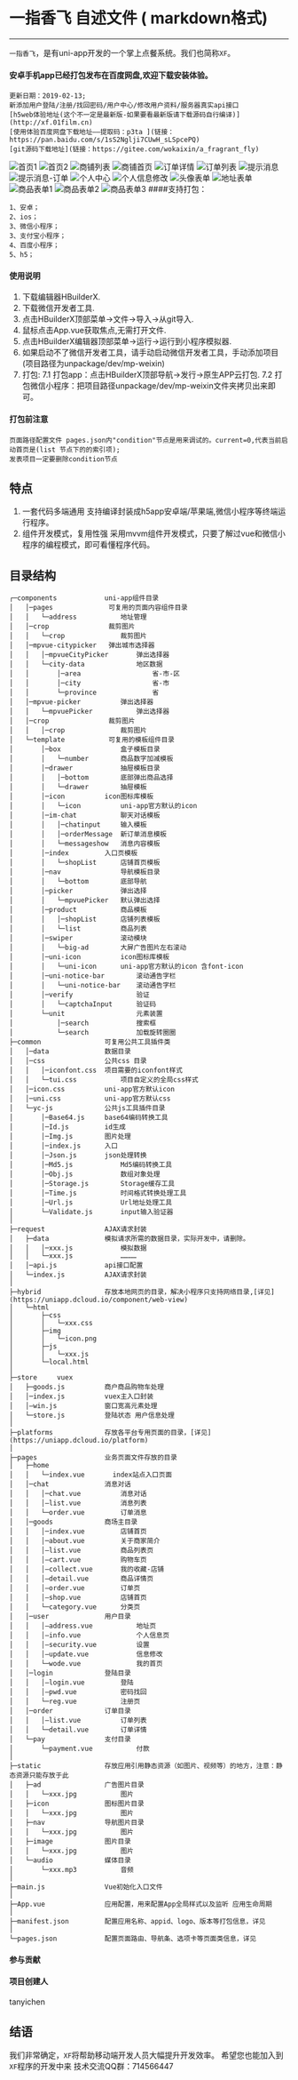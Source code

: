 # 一指香飞 自述文件 ( markdown格式)
***************************************
`一指香飞`，是有uni-app开发的一个掌上点餐系统。我们也简称`XF`。
#### 安卓手机app已经打包发布在百度网盘,欢迎下载安装体验。
```
更新日期：2019-02-13;
新添加用户登陆/注册/找回密码/用户中心/修改用户资料/服务器真实api接口
[h5web体验地址(这个不一定是最新版-如果要看最新版请下载源码自行编译)](http://xf.01film.cn)
[使用体验百度网盘下载地址——提取码：p3ta ](链接：https://pan.baidu.com/s/1sS2Nglji7CUwH_sLSpcePQ)
[git源码下载地址](链接：https://gitee.com/wokaixin/a_fragrant_fly)
```
![首页1](https://raw.githubusercontent.com/tanyichen/img/master/xf/index.png)
![首页2](https://raw.githubusercontent.com/tanyichen/img/master/xf/index1.png)
![商铺列表](https://raw.githubusercontent.com/tanyichen/img/master/xf/shoplist.png)
![商铺首页](https://raw.githubusercontent.com/tanyichen/img/master/xf/shop.png)
![订单详情](https://raw.githubusercontent.com/tanyichen/img/master/xf/orders.png)
![订单列表](https://raw.githubusercontent.com/tanyichen/img/master/xf/orders1.png)
![提示消息](https://raw.githubusercontent.com/tanyichen/img/master/xf/msg.png)
![提示消息-订单](https://raw.githubusercontent.com/tanyichen/img/master/xf/msgOrders.png)
![个人中心](https://raw.githubusercontent.com/tanyichen/img/master/xf/wode1.png)
![个人信息修改](https://raw.githubusercontent.com/tanyichen/img/master/xf/wodeupdate.png)
![头像表单](https://raw.githubusercontent.com/tanyichen/img/master/xf/headimg.png)
![地址表单](https://raw.githubusercontent.com/tanyichen/img/master/xf/address.png)
![商品表单1](https://raw.githubusercontent.com/tanyichen/img/master/xf/editor1.png)
![商品表单2](https://raw.githubusercontent.com/tanyichen/img/master/xf/editor2.png)
![商品表单3](https://raw.githubusercontent.com/tanyichen/img/master/xf/editor3.png)
####支持打包：
```
1、安卓；
2、ios；
3、微信小程序；
3、支付宝小程序；
4、百度小程序；
5、h5；

```
#### 使用说明
1. 下载编辑器HBuilderX.
2. 下载微信开发者工具.
3. 点击HBuilderX顶部菜单->文件->导入->从git导入.
4. 鼠标点击App.vue获取焦点,无需打开文件.
5. 点击HBuilderX编辑器顶部菜单->运行->运行到小程序模拟器.
6. 如果启动不了微信开发者工具，请手动启动微信开发者工具，手动添加项目(项目路径为unpackage/dev/mp-weixin)
7. 打包:
7.1 打包app：点击HBuilderX顶部导航->发行->原生APP云打包.
7.2 打包微信小程序：把项目路径unpackage/dev/mp-weixin文件夹拷贝出来即可。
#### 打包前注意
```
页面路径配置文件 pages.json内"condition"节点是用来调试的。current=0,代表当前启动首页是(list 节点下的的索引项);
发表项目一定要删除condition节点
```
## 特点
1. 一套代码多端通用
   支持编译封装成h5app安卓端/苹果端,微信小程序等终端运行程序。
2. 组件开发模式，复用性强
   采用mvvm组件开发模式，只要了解过vue和微信小程序的编程模式，即可看懂程序代码。
## 目录结构
```
┌─components            uni-app组件目录
│	│─pages				 可复用的页面内容组件目录
│	│	└─address		    地址管理
│	│─crop			     裁剪图片
│	│	└─crop				裁剪图片
│	│─mpvue-citypicker   弹出城市选择器
│	│	│─mpvueCityPicker	    弹出选择器
│	│	└─city-data				地区数据
│	│		│─area                  省-市-区
│	│		│─city                  省-市
│	│	    └─province		        省
│	│─mpvue-picker          弹出选择器
│	│	└─mpvuePicker	        弹出选择器
│	│─crop			     裁剪图片
│	│	│─crop				裁剪图片
│	└─template			 可复用的模板组件目录
│		│─box				盒子模板目录
│		│	└─number		商品数字加减模板
│		│─drawer			抽屉模板目录
│		│	│─bottom        底部弹出商品选择
│		│	└─drawer		抽屉模板
│		│─icon			icon图标库模板
│		│	└─icon			uni-app官方默认的icon
│		│─im-chat			聊天对话模板
│		│	│─chatinput		输入模板
│		│	│─orderMessage  新订单消息模板
│		│	└─messageshow	消息内容模板
│		│─index			入口页模板
│		│	└─shopList		店铺首页模板
│		│─nav				导航模板目录
│		│	└─bottom		底部导航
│		│─picker			弹出选择
│		│	└─mpvuePicker	默认弹出选择
│		│─product			商品模板
│		│	│─shopList      店铺列表模板
│		│	└─list			商品列表
│		│─swiper			滚动模块
│		│	└─big-ad		大屏广告图片左右滚动
│		│─uni-icon			icon图标库模板
│		│	└─uni-icon		uni-app官方默认的icon 含font-icon
│		│─uni-notice-bar	    滚动通告字栏
│		│	└─uni-notice-bar    滚动通告字栏
│		│─verify	            验证
│		│	└─captchaInput      验证码
│		└─unit			        元素装置
│			│─search		    搜索框
│			└─search		    加载旋转圈圈
├─common				可复用公共工具插件类
│	│─data				数据目录
│	│─css				公共css 目录
│	│	│─iconfont.css	项目需要的iconfont样式
│	│	└─tui.css			项目自定义的全局css样式
│	│─icon.css			uni-app官方默认icon
│	│─uni.css			uni-app官方默认css
│	└─yc-js				公共js工具插件目录
│		│─Base64.js		base64编码转换工具
│		│─Id.js		    id生成
│		│─Img.js		图片处理
│		│─index.js		入口
│		│─Json.js		json处理转换
│		│─Md5.js			Md5编码转换工具
│		│─Obj.js			数组对象处理
│		│─Storage.js		Storage缓存工具
│		│─Time.js			时间格式转换处理工具
│		│─Url.js			Url地址处理工具
│		└─Validate.js		input输入验证器
│     
├─request               AJAX请求封装
│	├─data				模拟请求所需的数据目录，实际开发中，请删除。
│	│	│─xxx.js			模拟数据
│	│	└─xxx.js			…………
│	│─api.js			api接口配置
│	└─index.js			AJAX请求封装
│     
├─hybrid                存放本地网页的目录，解决小程序只支持网络目录,[详见](https://uniapp.dcloud.io/component/web-view)
│	└─html
│		├─css
│		│	└─xxx.css
│		├─img
│		│	└─icon.png
│		├─js
│		│	└─xxx.js
│		└─local.html
│    
├─store     vuex
│	├─goods.js			商户商品购物车处理
│	│─index.js          vuex主入口封装
│	│—win.js		    窗口宽高元素处理
│	└─store.js        	登陆状态 用户信息处理
│ 
├─platforms             存放各平台专用页面的目录，[详见](https://uniapp.dcloud.io/platform)
│     
├─pages                 业务页面文件存放的目录
│	├─home
│	│	└─index.vue       index站点入口页面
│	│─chat				消息对话
│	│	│─chat.vue          消息对话
│	│	│—list.vue		    消息列表
│	│	└─order.vue         订单消息
│	│─goods				商场主目录
│	│	│─index.vue         店铺首页
│	│	│─about.vue         关于商家简介
│	│	│—list.vue		    商品列表页
│	│	│—cart.vue		    购物车页
│	│	│—collect.vue		我的收藏-店铺
│	│	│—detail.vue		商品详情页
│	│	│—order.vue		    订单页
│	│	│—shop.vue		    店铺首页
│	│	└─category.vue      分类页
│	│─user				用户目录
│	│	│—address.vue		    地址页
│	│	│—info.vue		        个人信息页
│	│	│—security.vue		    设置
│	│	│—update.vue		    信息修改
│	│	└─wode.vue              我的首页
│	│─login				登陆目录
│	│	│—login.vue		    登陆
│	│	│—pwd.vue		    密码找回
│	│	└─reg.vue		    注册页
│	│─order			    订单目录
│	│	│—list.vue		    订单列表
│	│	└─detail.vue	    订单详情
│	└─pay			    支付目录
│	 	└─payment.vue		    付款
│     
├─static                存放应用引用静态资源（如图片、视频等）的地方，注意：静态资源只能存放于此
│	├─ad				广告图片目录
│	│	└─xxx.jpg			图片
│	├─icon				图标图片目录
│	│	└─xxx.jpg			图片
│	├─nav				导航图片目录
│	│	└─xxx.jpg			图片
│	├─image				图片目录
│	│	└─xxx.jpg			图片
│	└─audio				媒体目录
│		└─xxx.mp3    		音频
│     
├─main.js               Vue初始化入口文件
│     
├─App.vue               应用配置，用来配置App全局样式以及监听 应用生命周期
│     
├─manifest.json         配置应用名称、appid、logo、版本等打包信息，详见
│     
└─pages.json            配置页面路由、导航条、选项卡等页面类信息，详见
```

#### 参与贡献

#### 项目创建人
tanyichen

## 结语
我们非常确定，`XF`将帮助移动端开发人员大幅提升开发效率。
希望您也能加入到`XF`程序的开发中来
技术交流QQ群：714566447

